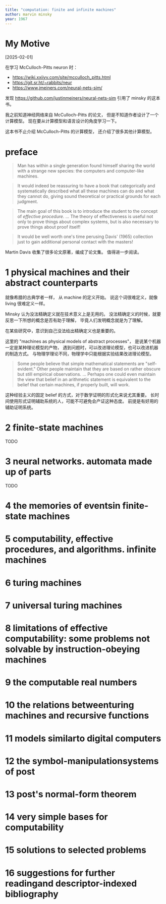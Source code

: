 ```yaml
---
title: "computation: finite and infinite machines"
author: marvin minsky
year: 1967
---
```


# My Motive

[2025-02-01]

在学习 McCulloch-Pitts neuron 时：
- https://wiki.xxiivv.com/site/mcculloch_pitts.html
- https://git.sr.ht/~rabbits/neur
- https://www.jmeiners.com/neural-nets-sim/

发现 https://github.com/justinmeiners/neural-nets-sim
引用了 minsky 的这本书。

我之前知道神经网络来自 McCulloch-Pitts 的论文，
但是不知道作者设计了一个计算模型。
现在要从计算模型和语言设计的角度学习一下。

这本书不止介绍 McCulloch-Pitts 的计算模型，
还介绍了很多其他计算模型。

# preface

> Man has within a single generation found himself sharing the world
> with a strange new species: the computers and computer-like
> machines.

> It would indeed be reassuring to have a book that categorically and
> systematically described what all these machines can do and what
> they cannot do, giving sound theoretical or practical grounds for
> each judgment.

> The main goal of this book is to introduce the student to the
> concept of _effective procedure_. ... The theory of effectiveness is
> useful not only to prove things about complex systems, but is also
> necessary to prove things about proof itself!

> It would be well worth one's time perusing Davis' (1965) collection
> just to gain additional personal contact with the masters!

Martin Davis 收集了很多论文原著，编成了论文集。
值得进一步阅读。

# 1 physical machines and their abstract counterparts

就像希腊的古典学者一样，
从 machine 的定义开始。
说这个词很难定义，就像 living 很难定义一样。

Minsky 认为没法精确定义就在技术意义上是无用的。
没法精确定义的时候，就要反思一下所想的概念是否有助于理解，
毕竟人们发明概念就是为了理解。

在某些研究中，意识到自己没法给出精确定义也是重要的。

这里的 "machines as physical models of abstract processes"，
是说某个机器一定是某种理论模型的产物，
遇到问题时，可以改进理论模型，也可以改进机器的制造方式。
与物理学理论不同，物理学中只能根据实验结果改进理论模型。

> Some people believe that simple mathematical statements are
> "self-evident." Other people maintain that they are based on rather
> obscure but still empirical observations.  ... Perhaps one could
> even maintain the view that belief in an arithmetic statement is
> equivalent to the belief that certain machines, if properly built,
> will work.

这种经验主义的固定 belief 的方式，对于数学证明的形式化来说尤其重要。
长时间使用形式证明辅助系统的人，可能不可避免会产证这种态度。
前提是有好用的辅助证明系统。

# 2 finite-state machines

TODO

# 3 neural networks. automata made up of parts

TODO

# 4 the memories of eventsin finite-state machines
# 5 computability, effective procedures, and algorithms. infinite machines
# 6 turing machines
# 7 universal turing machines
# 8 limitations of effective computability: some problems not solvable by instruction-obeying machines
# 9 the computable real numbers
# 10 the relations betweenturing machines and recursive functions
# 11 models similarto digital computers
# 12 the symbol-manipulationsystems of post
# 13 post's normal-form theorem
# 14 very simple bases for computability
# 15 solutions to selected problems
# 16 suggestions for further readingand descriptor-indexed bibliography
